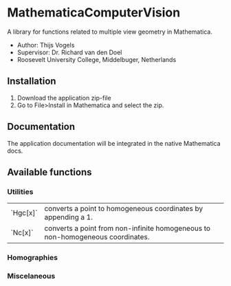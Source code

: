 MathematicaComputerVision
=========================

A library for functions related to multiple view geometry in Mathematica.

* Author: Thijs Vogels
* Supervisor: Dr. Richard van den Doel
* Roosevelt University College, Middelbuger, Netherlands

## Installation
1. Download the application zip-file
2. Go to File>Install in Mathematica and select the zip.

## Documentation
The application documentation will be integrated in the native Mathematica docs.

## Available functions

### Utilities
<table>
	<tr>
		<td>`Hgc[x]`</td>
		<td>converts a point to homogeneous coordinates by appending a 1.</td>
	</tr>
	<tr>
		<td>`Nc[x]`</td>
		<td>converts a point from non-infinite homogeneous to non-homogeneous coordinates.</td>
	</tr>
</table>

### Homographies

### Miscelaneous